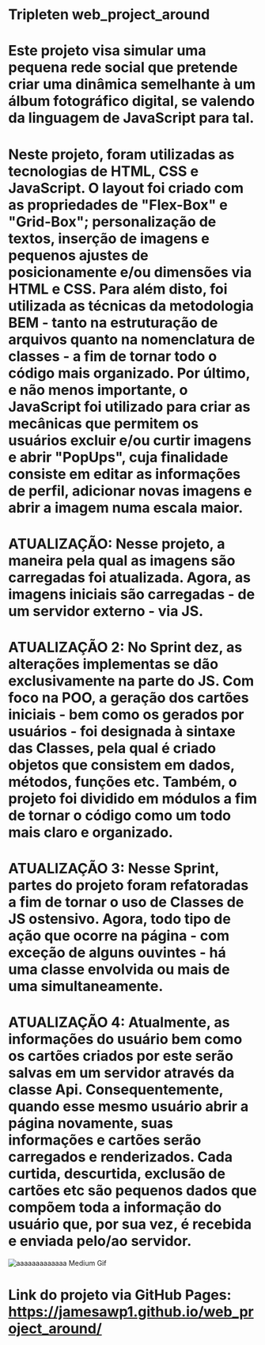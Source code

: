 # Tripleten web_project_around

# Este projeto visa simular uma pequena rede social que pretende criar uma dinâmica semelhante à um álbum fotográfico digital, se valendo da linguagem de JavaScript para tal.

# Neste projeto, foram utilizadas as tecnologias de HTML, CSS e JavaScript. O layout foi criado com as propriedades de "Flex-Box" e "Grid-Box"; personalização de textos, inserção de imagens e pequenos ajustes de posicionamente e/ou dimensões via HTML e CSS. Para além disto, foi utilizada as técnicas da metodologia BEM - tanto na estruturação de arquivos quanto na nomenclatura de classes - a fim de tornar todo o código mais organizado. Por último, e não menos importante, o JavaScript foi utilizado para criar as mecânicas que permitem os usuários excluir e/ou curtir imagens e abrir "PopUps", cuja finalidade consiste em editar as informações de perfil, adicionar novas imagens e abrir a imagem numa escala maior.

# ATUALIZAÇÃO: Nesse projeto, a maneira pela qual as imagens são carregadas foi atualizada. Agora, as imagens iniciais são carregadas - de um servidor externo - via JS.

# ATUALIZAÇÃO 2: No Sprint dez, as alterações implementas se dão exclusivamente na parte do JS. Com foco na POO, a geração dos cartões iniciais - bem como os gerados por usuários - foi designada à sintaxe das Classes, pela qual é criado objetos que consistem em dados, métodos, funções etc. Também, o projeto foi dividido em módulos a fim de tornar o código como um todo mais claro e organizado.

# ATUALIZAÇÃO 3: Nesse Sprint, partes do projeto foram refatoradas a fim de tornar o uso de Classes de JS ostensivo. Agora, todo tipo de ação que ocorre na página - com exceção de alguns ouvintes - há uma classe envolvida ou mais de uma simultaneamente.

# ATUALIZAÇÃO 4: Atualmente, as informações do usuário bem como os cartões criados por este serão salvas em um servidor através da classe Api. Consequentemente, quando esse mesmo usuário abrir a página novamente, suas informações e cartões serão carregados e renderizados. Cada curtida, descurtida, exclusão de cartões etc são pequenos dados que compõem toda a informação do usuário que, por sua vez, é recebida e enviada pelo/ao servidor.

![aaaaaaaaaaaaa Medium Gif](https://external-content.duckduckgo.com/iu/?u=https%3A%2F%2Fmedia1.tenor.com%2Fimages%2Fe925ae1430bc72230747042137c5e057%2Ftenor.gif%3Fitemid%3D10222299&f=1&nofb=1&ipt=ddc3e2aa9dd220a3d6e05a88bbee792cce943b71d820e7261d3435a084b26ef8&ipo=images)

# Link do projeto via GitHub Pages: https://jamesawp1.github.io/web_project_around/
